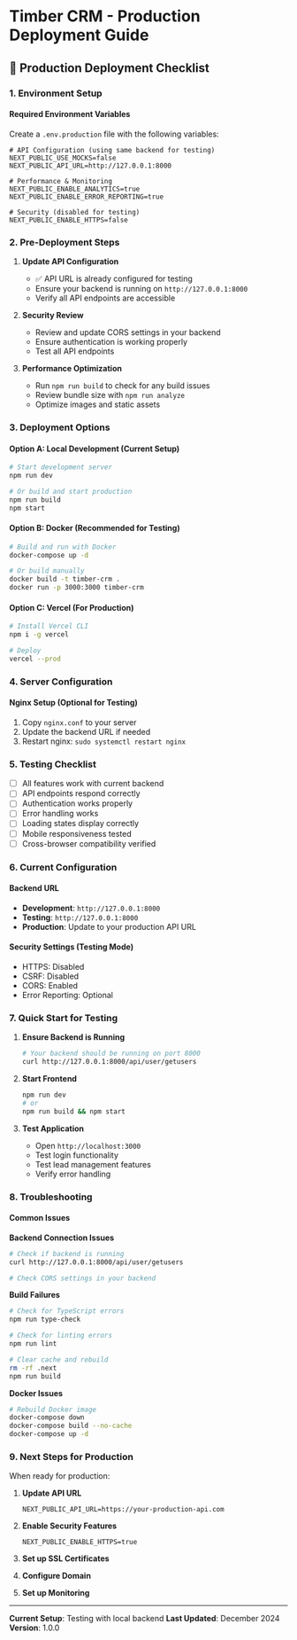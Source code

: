 # Timber CRM - Production Deployment Guide

## 🚀 Production Deployment Checklist

### 1. Environment Setup

#### Required Environment Variables
Create a `.env.production` file with the following variables:

```env
# API Configuration (using same backend for testing)
NEXT_PUBLIC_USE_MOCKS=false
NEXT_PUBLIC_API_URL=http://127.0.0.1:8000

# Performance & Monitoring
NEXT_PUBLIC_ENABLE_ANALYTICS=true
NEXT_PUBLIC_ENABLE_ERROR_REPORTING=true

# Security (disabled for testing)
NEXT_PUBLIC_ENABLE_HTTPS=false
```

### 2. Pre-Deployment Steps

1. **Update API Configuration**
   - ✅ API URL is already configured for testing
   - Ensure your backend is running on `http://127.0.0.1:8000`
   - Verify all API endpoints are accessible

2. **Security Review**
   - Review and update CORS settings in your backend
   - Ensure authentication is working properly
   - Test all API endpoints

3. **Performance Optimization**
   - Run `npm run build` to check for any build issues
   - Review bundle size with `npm run analyze`
   - Optimize images and static assets

### 3. Deployment Options

#### Option A: Local Development (Current Setup)
```bash
# Start development server
npm run dev

# Or build and start production
npm run build
npm start
```

#### Option B: Docker (Recommended for Testing)
```bash
# Build and run with Docker
docker-compose up -d

# Or build manually
docker build -t timber-crm .
docker run -p 3000:3000 timber-crm
```

#### Option C: Vercel (For Production)
```bash
# Install Vercel CLI
npm i -g vercel

# Deploy
vercel --prod
```

### 4. Server Configuration

#### Nginx Setup (Optional for Testing)
1. Copy `nginx.conf` to your server
2. Update the backend URL if needed
3. Restart nginx: `sudo systemctl restart nginx`

### 5. Testing Checklist

- [ ] All features work with current backend
- [ ] API endpoints respond correctly
- [ ] Authentication works properly
- [ ] Error handling works
- [ ] Loading states display correctly
- [ ] Mobile responsiveness tested
- [ ] Cross-browser compatibility verified

### 6. Current Configuration

#### Backend URL
- **Development**: `http://127.0.0.1:8000`
- **Testing**: `http://127.0.0.1:8000`
- **Production**: Update to your production API URL

#### Security Settings (Testing Mode)
- HTTPS: Disabled
- CSRF: Disabled
- CORS: Enabled
- Error Reporting: Optional

### 7. Quick Start for Testing

1. **Ensure Backend is Running**
   ```bash
   # Your backend should be running on port 8000
   curl http://127.0.0.1:8000/api/user/getusers
   ```

2. **Start Frontend**
   ```bash
   npm run dev
   # or
   npm run build && npm start
   ```

3. **Test Application**
   - Open `http://localhost:3000`
   - Test login functionality
   - Test lead management features
   - Verify error handling

### 8. Troubleshooting

#### Common Issues

**Backend Connection Issues**
```bash
# Check if backend is running
curl http://127.0.0.1:8000/api/user/getusers

# Check CORS settings in your backend
```

**Build Failures**
```bash
# Check for TypeScript errors
npm run type-check

# Check for linting errors
npm run lint

# Clear cache and rebuild
rm -rf .next
npm run build
```

**Docker Issues**
```bash
# Rebuild Docker image
docker-compose down
docker-compose build --no-cache
docker-compose up -d
```

### 9. Next Steps for Production

When ready for production:

1. **Update API URL**
   ```env
   NEXT_PUBLIC_API_URL=https://your-production-api.com
   ```

2. **Enable Security Features**
   ```env
   NEXT_PUBLIC_ENABLE_HTTPS=true
   ```

3. **Set up SSL Certificates**
4. **Configure Domain**
5. **Set up Monitoring**

---

**Current Setup**: Testing with local backend
**Last Updated**: December 2024
**Version**: 1.0.0 